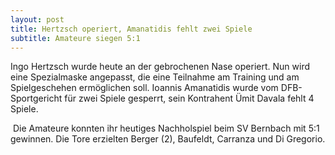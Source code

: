 ```yaml
---
layout: post
title: Hertzsch operiert, Amanatidis fehlt zwei Spiele
subtitle: Amateure siegen 5:1
---
```


Ingo Hertzsch wurde heute an der gebrochenen Nase operiert. Nun wird eine Spezialmaske angepasst, die eine Teilnahme am Training und am Spielgeschehen ermöglichen soll. Ioannis Amanatidis wurde vom DFB-Sportgericht für zwei Spiele gesperrt, sein Kontrahent Ümit Davala fehlt 4 Spiele.

 Die Amateure konnten ihr heutiges Nachholspiel beim SV Bernbach mit 5:1 gewinnen. Die Tore erzielten Berger (2), Baufeldt, Carranza und Di Gregorio.
